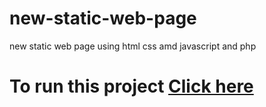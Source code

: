 # new-static-web-page
new static web page using html css amd javascript and php
# To run this project [Click here](https://imkarthig.github.io/new-static-web-page/contact.html)
